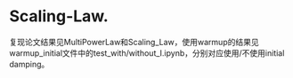 # Scaling-Law.
复现论文结果见MultiPowerLaw和Scaling_Law，使用warmup的结果见warmup_initial文件中的test_with/without_I.ipynb，分别对应使用/不使用initial damping。
